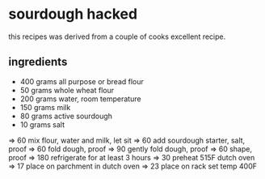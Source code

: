 # sourdough hacked

this recipes was derived from a couple of cooks excellent recipe.

## ingredients
* 400 grams all purpose or bread flour
* 50 grams whole wheat flour
* 200 grams water, room temperature
* 150 grams milk
* 80 grams active sourdough
* 10 grams salt

=> 60 mix flour, water and milk, let sit
=> 60 add sourdough starter, salt, proof
=> 60 fold dough, proof
=> 90 gently fold dough, proof
=> 60 shape, proof
=> 180 refrigerate for at least 3 hours
=> 30 preheat 515F dutch oven
=> 17 place on parchment in dutch oven
=> 23 place on rack set temp 400F
